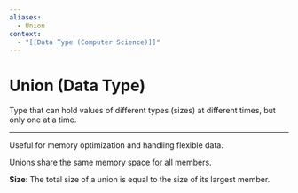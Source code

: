 ```yaml
---
aliases:
  - Union
context:
  - "[[Data Type (Computer Science)]]"
---
```


# Union (Data Type)

Type that can hold values of different types (sizes) at different times, but only one at a time.

---

Useful for memory optimization and handling flexible data.

Unions share the same memory space for all members.

**Size**: The total size of a union is equal to the size of its largest member.
